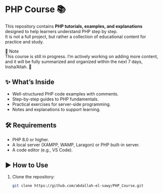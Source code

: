 # PHP Course 📚

This repository contains **PHP tutorials, examples, and explanations** designed to help learners understand PHP step by step.  
It is not a full project, but rather a collection of educational content for practice and study.

   📌 Note  
This course is still in progress. I’m actively working on adding more content, and it will be fully summarized and organized within the next 7 days, Insha’Allah. 🚀


## ✨ What’s Inside
- Well-structured PHP code examples with comments.
- Step-by-step guides to PHP fundamentals.
- Practical exercises for server-side programming.
- Notes and explanations to support learning.

## 🛠️ Requirements
- PHP 8.0 or higher.
- A local server (XAMPP, WAMP, Laragon) or PHP built-in server.
- A code editor (e.g., VS Code).

## ▶️ How to Use
1. Clone the repository:
   ```bash
   git clone https://github.com/abdallah-el-sawy/PHP_Course.git
